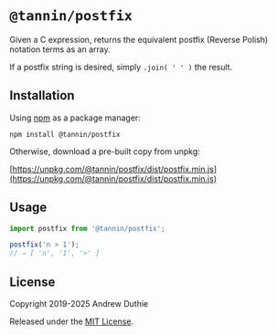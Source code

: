 # `@tannin/postfix`

Given a C expression, returns the equivalent postfix (Reverse Polish) notation terms as an array.

If a postfix string is desired, simply `.join( ' ' )` the result.

## Installation

Using [npm](https://www.npmjs.com/) as a package manager:

```
npm install @tannin/postfix
```

Otherwise, download a pre-built copy from unpkg:

[https://unpkg.com/@tannin/postfix/dist/postfix.min.js](https://unpkg.com/@tannin/postfix/dist/postfix.min.js)

## Usage

```js
import postfix from '@tannin/postfix';

postfix('n > 1');
// ⇒ [ 'n', '1', '>' ]
```

## License

Copyright 2019-2025 Andrew Duthie

Released under the [MIT License](https://opensource.org/licenses/MIT).
